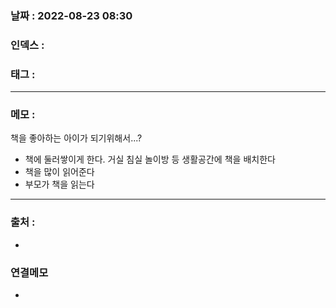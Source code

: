 ### 날짜 :  2022-08-23 08:30

### 인덱스 :

### 태그 :

----

### 메모 :

책을 좋아하는 아이가 되기위해서...?
- 책에 둘러쌓이게 한다. 거실 침실 놀이방 등 생활공간에 책을 배치한다
- 책을 많이 읽어준다
- 부모가 책을 읽는다


----
### 출처 :
-


### 연결메모
-











